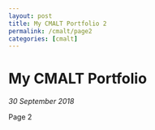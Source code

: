 ```yaml
---
layout: post
title: My CMALT Portfolio 2
permalink: /cmalt/page2
categories: [cmalt]
---
```

# My CMALT Portfolio
*30 September 2018*

Page 2